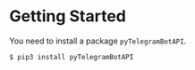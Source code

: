 # Getting Started

You need to install a package `pyTelegramBotAPI`.

```
$ pip3 install pyTelegramBotAPI
```

